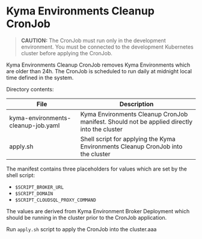 # Kyma Environments Cleanup CronJob
>**CAUTION:** The CronJob must run only in the development environment. You must be connected to the development Kubernetes cluster before applying the CronJob.

Kyma Environments Cleanup CronJob removes Kyma Environments which are older than 24h. The CronJob is scheduled to run daily at midnight local time defined in the system.

Directory contents:

| File                               | Description                                                                                 |
|------------------------------------|---------------------------------------------------------------------------------------------|
| kyma-environments-cleanup-job.yaml | Kyma Environments Cleanup CronJob manifest. Should not be applied directly into the cluster |
| apply.sh                           | Shell script for applying the Kyma Environments Cleanup CronJob into the cluster            |

The manifest contains three placeholders for values which are set by the shell script:
- `$SCRIPT_BROKER_URL` 
- `$SCRIPT_DOMAIN`
- `$SCRIPT_CLOUDSQL_PROXY_COMMAND`

The values are derived from Kyma Environment Broker Deployment which should be running in the cluster prior to the CronJob application.

Run `apply.sh` script to apply the CronJob into the cluster.aaa